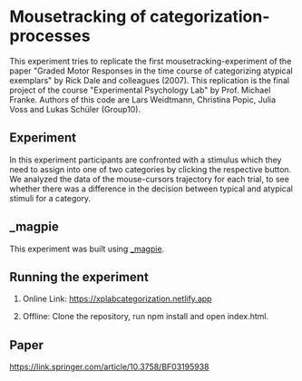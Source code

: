 # Mousetracking of categorization-processes

This experiment tries to replicate the first mousetracking-experiment of the paper "Graded Motor Responses in the time course of categorizing atypical exemplars" by Rick Dale and colleagues (2007). This replication is the final project of the course "Experimental Psychology Lab" by Prof. Michael Franke. 
Authors of this code are Lars Weidtmann, Christina Popic, Julia Voss and Lukas Schüler (Group10).  

## Experiment

In this experiment participants are confronted with a stimulus which they need to assign into one of two categories by clicking the respective button. We analyzed the data of the mouse-cursors trajectory for each trial, to see whether there was a difference in the decision between typical and atypical stimuli for a category. 


## \_magpie

This experiment was built using [\_magpie](https://magpie-ea.github.io/magpie-site/index.html). 

## Running the experiment


1. Online Link: https://xplabcategorization.netlify.app

2. Offline: Clone the repository, run npm install and open index.html.



## Paper

https://link.springer.com/article/10.3758/BF03195938
